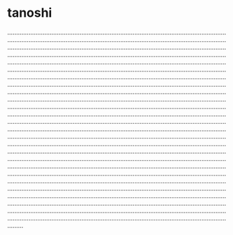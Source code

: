 # tanoshi

.................................................................................................................................................................................................................................................................................................................................................................................................................................................................................................................................................................................................................................................................................................................................................................................................................................................................................................................................................................................................................................................................................................................................................................................................................................................................................................................................................................................................................................................................................................................................................................................................................................................................................................................................................................................................................................................................................................................................................................................................................................................................................................................................................................................................................................................................................................................................................................................................................................................................................................................................................................................................................................................................................................................................................................................................................................................................................................................................................................................................................................................................................................................................................................................................................................................................................................................................................................